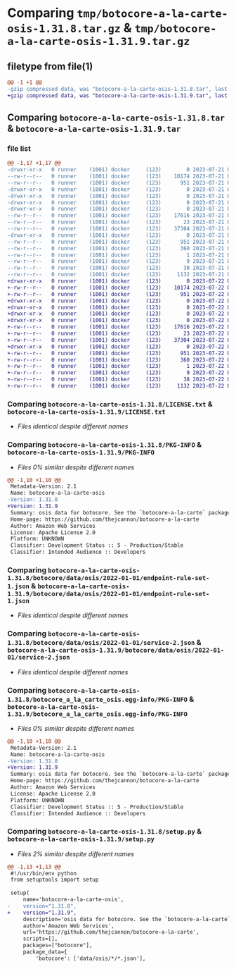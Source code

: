 # Comparing `tmp/botocore-a-la-carte-osis-1.31.8.tar.gz` & `tmp/botocore-a-la-carte-osis-1.31.9.tar.gz`

## filetype from file(1)

```diff
@@ -1 +1 @@
-gzip compressed data, was "botocore-a-la-carte-osis-1.31.8.tar", last modified: Fri Jul 21 01:21:41 2023, max compression
+gzip compressed data, was "botocore-a-la-carte-osis-1.31.9.tar", last modified: Sat Jul 22 01:20:43 2023, max compression
```

## Comparing `botocore-a-la-carte-osis-1.31.8.tar` & `botocore-a-la-carte-osis-1.31.9.tar`

### file list

```diff
@@ -1,17 +1,17 @@
-drwxr-xr-x   0 runner    (1001) docker     (123)        0 2023-07-21 01:21:41.611296 botocore-a-la-carte-osis-1.31.8/
--rw-r--r--   0 runner    (1001) docker     (123)    10174 2023-07-21 01:21:41.000000 botocore-a-la-carte-osis-1.31.8/LICENSE.txt
--rw-r--r--   0 runner    (1001) docker     (123)      951 2023-07-21 01:21:41.611296 botocore-a-la-carte-osis-1.31.8/PKG-INFO
-drwxr-xr-x   0 runner    (1001) docker     (123)        0 2023-07-21 01:21:41.611296 botocore-a-la-carte-osis-1.31.8/botocore/
-drwxr-xr-x   0 runner    (1001) docker     (123)        0 2023-07-21 01:21:41.611296 botocore-a-la-carte-osis-1.31.8/botocore/data/
-drwxr-xr-x   0 runner    (1001) docker     (123)        0 2023-07-21 01:21:41.611296 botocore-a-la-carte-osis-1.31.8/botocore/data/osis/
-drwxr-xr-x   0 runner    (1001) docker     (123)        0 2023-07-21 01:21:41.611296 botocore-a-la-carte-osis-1.31.8/botocore/data/osis/2022-01-01/
--rw-r--r--   0 runner    (1001) docker     (123)    17616 2023-07-21 01:21:06.000000 botocore-a-la-carte-osis-1.31.8/botocore/data/osis/2022-01-01/endpoint-rule-set-1.json
--rw-r--r--   0 runner    (1001) docker     (123)       23 2023-07-21 01:21:06.000000 botocore-a-la-carte-osis-1.31.8/botocore/data/osis/2022-01-01/paginators-1.json
--rw-r--r--   0 runner    (1001) docker     (123)    37304 2023-07-21 01:21:06.000000 botocore-a-la-carte-osis-1.31.8/botocore/data/osis/2022-01-01/service-2.json
-drwxr-xr-x   0 runner    (1001) docker     (123)        0 2023-07-21 01:21:41.611296 botocore-a-la-carte-osis-1.31.8/botocore_a_la_carte_osis.egg-info/
--rw-r--r--   0 runner    (1001) docker     (123)      951 2023-07-21 01:21:41.000000 botocore-a-la-carte-osis-1.31.8/botocore_a_la_carte_osis.egg-info/PKG-INFO
--rw-r--r--   0 runner    (1001) docker     (123)      360 2023-07-21 01:21:41.000000 botocore-a-la-carte-osis-1.31.8/botocore_a_la_carte_osis.egg-info/SOURCES.txt
--rw-r--r--   0 runner    (1001) docker     (123)        1 2023-07-21 01:21:41.000000 botocore-a-la-carte-osis-1.31.8/botocore_a_la_carte_osis.egg-info/dependency_links.txt
--rw-r--r--   0 runner    (1001) docker     (123)        9 2023-07-21 01:21:41.000000 botocore-a-la-carte-osis-1.31.8/botocore_a_la_carte_osis.egg-info/top_level.txt
--rw-r--r--   0 runner    (1001) docker     (123)       38 2023-07-21 01:21:41.611296 botocore-a-la-carte-osis-1.31.8/setup.cfg
--rw-r--r--   0 runner    (1001) docker     (123)     1132 2023-07-21 01:21:41.000000 botocore-a-la-carte-osis-1.31.8/setup.py
+drwxr-xr-x   0 runner    (1001) docker     (123)        0 2023-07-22 01:20:43.317201 botocore-a-la-carte-osis-1.31.9/
+-rw-r--r--   0 runner    (1001) docker     (123)    10174 2023-07-22 01:20:43.000000 botocore-a-la-carte-osis-1.31.9/LICENSE.txt
+-rw-r--r--   0 runner    (1001) docker     (123)      951 2023-07-22 01:20:43.317201 botocore-a-la-carte-osis-1.31.9/PKG-INFO
+drwxr-xr-x   0 runner    (1001) docker     (123)        0 2023-07-22 01:20:43.317201 botocore-a-la-carte-osis-1.31.9/botocore/
+drwxr-xr-x   0 runner    (1001) docker     (123)        0 2023-07-22 01:20:43.317201 botocore-a-la-carte-osis-1.31.9/botocore/data/
+drwxr-xr-x   0 runner    (1001) docker     (123)        0 2023-07-22 01:20:43.317201 botocore-a-la-carte-osis-1.31.9/botocore/data/osis/
+drwxr-xr-x   0 runner    (1001) docker     (123)        0 2023-07-22 01:20:43.317201 botocore-a-la-carte-osis-1.31.9/botocore/data/osis/2022-01-01/
+-rw-r--r--   0 runner    (1001) docker     (123)    17616 2023-07-22 01:20:09.000000 botocore-a-la-carte-osis-1.31.9/botocore/data/osis/2022-01-01/endpoint-rule-set-1.json
+-rw-r--r--   0 runner    (1001) docker     (123)       23 2023-07-22 01:20:09.000000 botocore-a-la-carte-osis-1.31.9/botocore/data/osis/2022-01-01/paginators-1.json
+-rw-r--r--   0 runner    (1001) docker     (123)    37304 2023-07-22 01:20:09.000000 botocore-a-la-carte-osis-1.31.9/botocore/data/osis/2022-01-01/service-2.json
+drwxr-xr-x   0 runner    (1001) docker     (123)        0 2023-07-22 01:20:43.317201 botocore-a-la-carte-osis-1.31.9/botocore_a_la_carte_osis.egg-info/
+-rw-r--r--   0 runner    (1001) docker     (123)      951 2023-07-22 01:20:43.000000 botocore-a-la-carte-osis-1.31.9/botocore_a_la_carte_osis.egg-info/PKG-INFO
+-rw-r--r--   0 runner    (1001) docker     (123)      360 2023-07-22 01:20:43.000000 botocore-a-la-carte-osis-1.31.9/botocore_a_la_carte_osis.egg-info/SOURCES.txt
+-rw-r--r--   0 runner    (1001) docker     (123)        1 2023-07-22 01:20:43.000000 botocore-a-la-carte-osis-1.31.9/botocore_a_la_carte_osis.egg-info/dependency_links.txt
+-rw-r--r--   0 runner    (1001) docker     (123)        9 2023-07-22 01:20:43.000000 botocore-a-la-carte-osis-1.31.9/botocore_a_la_carte_osis.egg-info/top_level.txt
+-rw-r--r--   0 runner    (1001) docker     (123)       38 2023-07-22 01:20:43.317201 botocore-a-la-carte-osis-1.31.9/setup.cfg
+-rw-r--r--   0 runner    (1001) docker     (123)     1132 2023-07-22 01:20:43.000000 botocore-a-la-carte-osis-1.31.9/setup.py
```

### Comparing `botocore-a-la-carte-osis-1.31.8/LICENSE.txt` & `botocore-a-la-carte-osis-1.31.9/LICENSE.txt`

 * *Files identical despite different names*

### Comparing `botocore-a-la-carte-osis-1.31.8/PKG-INFO` & `botocore-a-la-carte-osis-1.31.9/PKG-INFO`

 * *Files 0% similar despite different names*

```diff
@@ -1,10 +1,10 @@
 Metadata-Version: 2.1
 Name: botocore-a-la-carte-osis
-Version: 1.31.8
+Version: 1.31.9
 Summary: osis data for botocore. See the `botocore-a-la-carte` package for more info.
 Home-page: https://github.com/thejcannon/botocore-a-la-carte
 Author: Amazon Web Services
 License: Apache License 2.0
 Platform: UNKNOWN
 Classifier: Development Status :: 5 - Production/Stable
 Classifier: Intended Audience :: Developers
```

### Comparing `botocore-a-la-carte-osis-1.31.8/botocore/data/osis/2022-01-01/endpoint-rule-set-1.json` & `botocore-a-la-carte-osis-1.31.9/botocore/data/osis/2022-01-01/endpoint-rule-set-1.json`

 * *Files identical despite different names*

### Comparing `botocore-a-la-carte-osis-1.31.8/botocore/data/osis/2022-01-01/service-2.json` & `botocore-a-la-carte-osis-1.31.9/botocore/data/osis/2022-01-01/service-2.json`

 * *Files identical despite different names*

### Comparing `botocore-a-la-carte-osis-1.31.8/botocore_a_la_carte_osis.egg-info/PKG-INFO` & `botocore-a-la-carte-osis-1.31.9/botocore_a_la_carte_osis.egg-info/PKG-INFO`

 * *Files 0% similar despite different names*

```diff
@@ -1,10 +1,10 @@
 Metadata-Version: 2.1
 Name: botocore-a-la-carte-osis
-Version: 1.31.8
+Version: 1.31.9
 Summary: osis data for botocore. See the `botocore-a-la-carte` package for more info.
 Home-page: https://github.com/thejcannon/botocore-a-la-carte
 Author: Amazon Web Services
 License: Apache License 2.0
 Platform: UNKNOWN
 Classifier: Development Status :: 5 - Production/Stable
 Classifier: Intended Audience :: Developers
```

### Comparing `botocore-a-la-carte-osis-1.31.8/setup.py` & `botocore-a-la-carte-osis-1.31.9/setup.py`

 * *Files 2% similar despite different names*

```diff
@@ -1,13 +1,13 @@
 #!/usr/bin/env python
 from setuptools import setup
 
 setup(
     name='botocore-a-la-carte-osis',
-    version="1.31.8",
+    version="1.31.9",
     description='osis data for botocore. See the `botocore-a-la-carte` package for more info.',
     author='Amazon Web Services',
     url='https://github.com/thejcannon/botocore-a-la-carte',
     scripts=[],
     packages=["botocore"],
     package_data={
         'botocore': ['data/osis/*/*.json'],
```


